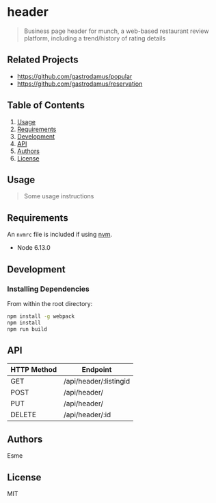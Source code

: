 # header

> Business page header for munch, a web-based restaurant review platform, including a trend/history of rating details

## Related Projects

  - https://github.com/gastrodamus/popular
  - https://github.com/gastrodamus/reservation

## Table of Contents

1. [Usage](#Usage)
1. [Requirements](#requirements)
1. [Development](#development)
1. [API](#api)
1. [Authors](#authors)
1. [License](#license)

## Usage

> Some usage instructions

## Requirements

An `nvmrc` file is included if using [nvm](https://github.com/creationix/nvm).

- Node 6.13.0

## Development

### Installing Dependencies

From within the root directory:

```sh
npm install -g webpack
npm install
npm run build
```
## API

| HTTP Method  | Endpoint               |
| -----------  | ---------------------- |
| GET          | /api/header/:listingid |
| POST         | /api/header/           |
| PUT          | /api/header/           |
| DELETE       | /api/header/:id        |

## Authors
Esme

## License
MIT
